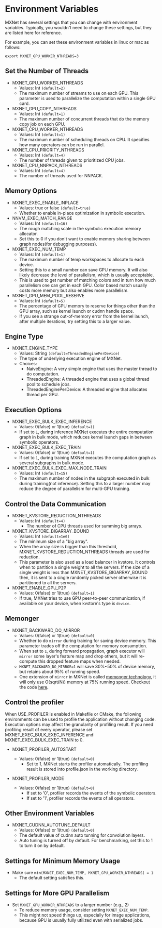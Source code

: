 Environment Variables
=====================
MXNet has several settings that you can change with environment variables.
Typically, you wouldn't need to change these settings, but they are listed here for reference.

For example, you can set these environment variables in linux or mac as follows:
```
export MXNET_GPU_WORKER_NTHREADS=3
```

## Set the Number of Threads

* MXNET_GPU_WORKER_NTHREADS
  - Values: Int ```(default=2)```
  - The maximum number of streams to use on each GPU. This parameter is used to parallelize the computation within a single GPU card.
* MXNET_GPU_COPY_NTHREADS
  - Values: Int ```(default=1)```
  - The maximum number of concurrent threads that do the memory copy job on each GPU.
* MXNET_CPU_WORKER_NTHREADS
  - Values: Int ```(default=1)```
  - The maximum number of scheduling threads on CPU. It specifies how many operators can be run in parallel.
* MXNET_CPU_PRIORITY_NTHREADS
  - Values: Int ```(default=4)```
  - The number of threads given to prioritized CPU jobs.
* MXNET_CPU_NNPACK_NTHREADS
  - Values: Int ```(default=4)```
  - The number of threads used for NNPACK.

## Memory Options

* MXNET_EXEC_ENABLE_INPLACE
  - Values: true or false ```(default=true)```
  - Whether to enable in-place optimization in symbolic execution.
* NNVM_EXEC_MATCH_RANGE
  - Values: Int ```(default=16)```
  - The rough matching scale in the symbolic execution memory allocator.
  - Set this to 0 if you don't want to enable memory sharing between graph nodes(for debugging purposes).
* MXNET_EXEC_NUM_TEMP
  - Values: Int ```(default=1)```
  - The maximum number of temp workspaces to allocate to each device.
  - Setting this to a small number can save GPU memory. It will also likely decrease the level of parallelism, which is usually acceptable.
  - This is used to get number of matching colors and in turn how much parallelism one can get in each GPU. Color based match usually costs more memory but also enables more parallelism.
* MXNET_GPU_MEM_POOL_RESERVE
  - Values: Int ```(default=5)```
  - The percentage of GPU memory to reserve for things other than the GPU array, such as kernel launch or cudnn handle space.
  - If you see a strange out-of-memory error from the kernel launch, after multiple iterations, try setting this to a larger value.  

## Engine Type

* MXNET_ENGINE_TYPE
  - Values: String ```(default=ThreadedEnginePerDevice)```
  - The type of underlying execution engine of MXNet.
  - Choices:
    - NaiveEngine: A very simple engine that uses the master thread to do computation.
    - ThreadedEngine: A threaded engine that uses a global thread pool to schedule jobs.
    - ThreadedEnginePerDevice: A threaded engine that allocates thread per GPU.

## Execution Options

* MXNET_EXEC_BULK_EXEC_INFERENCE
  - Values: 0(false) or 1(true) ```(default=1)```
  - If set to `1`, during inference MXNet executes the entire computation graph in bulk mode, which reduces kernel launch gaps in between symbolic operators.
* MXNET_EXEC_BULK_EXEC_TRAIN
  - Values: 0(false) or 1(true) ```(default=1)```
  - If set to `1`, during training MXNet executes the computation graph as several subgraphs in bulk mode.
* MXNET_EXEC_BULK_EXEC_MAX_NODE_TRAIN
  - Values: Int ```(default=15)```
  - The maximum number of nodes in the subgraph executed in bulk during training(not inference). Setting this to a larger number may reduce the degree of parallelism for multi-GPU training.

## Control the Data Communication

* MXNET_KVSTORE_REDUCTION_NTHREADS
  - Values: Int ```(default=4)```
	- The number of CPU threads used for summing big arrays.
* MXNET_KVSTORE_BIGARRAY_BOUND
  - Values: Int ```(default=1e6)```
  - The minimum size of a "big array".
  - When the array size is bigger than this threshold, MXNET_KVSTORE_REDUCTION_NTHREADS threads are used for reduction.
  - This parameter is also used as a load balancer in kvstore. It controls when to partition a single weight to all the servers. If the size of a single weight is less than MXNET_KVSTORE_BIGARRAY_BOUND then, it is sent to a single randomly picked server otherwise it is partitioned to all the servers.
* MXNET_ENABLE_GPU_P2P
  - Values: 0(false) or 1(true) ```(default=1)```
  - If true, MXNet tries to use GPU peer-to-peer communication, if available on your device,
    when kvstore's type is `device`.

## Memonger

* MXNET_BACKWARD_DO_MIRROR
  - Values: 0(false) or 1(true) ```(default=0)```
  - Whether to do `mirror` during training for saving device memory. This parameter trades off the computation for memory consumption.
  - When set to `1`, during forward propagation, graph executor will `mirror` some layer's feature map and drop others, but it will re-compute this dropped feature maps when needed.
  - `MXNET_BACKWARD_DO_MIRROR=1` will save 30%~50% of device memory, but retains about 95% of running speed.
  - One extension of `mirror` in MXNet is called [memonger technology](https://arxiv.org/abs/1604.06174), it will only use O(sqrt(N)) memory at 75% running speed. Checkout the code [here](https://github.com/dmlc/mxnet-memonger).

## Control the profiler

When USE_PROFILER is enabled in Makefile or CMake, the following environments can be used to profile the application without changing code. Execution options may affect the granularity of profiling result. If you need profiling result of every operator, please set MXNET_EXEC_BULK_EXEC_INFERENCE and MXNET_EXEC_BULK_EXEC_TRAIN to 0.

* MXNET_PROFILER_AUTOSTART
  - Values: 0(false) or 1(true) ```(default=0)```
	- Set to 1, MXNet starts the profiler automatically. The profiling result is stored into profile.json in the working directory.

* MXNET_PROFILER_MODE
  - Values: 0(false) or 1(true) ```(default=0)```
	- If set to '0', profiler records the events of the symbolic operators.
	- If set to '1', profiler records the events of all operators.

## Other Environment Variables

* MXNET_CUDNN_AUTOTUNE_DEFAULT
  - Values: 0(false) or 1(true) ```(default=0)```
  - The default value of cudnn auto tunning for convolution layers.
  - Auto tuning is turned off by default. For benchmarking, set this to 1 to turn it on by default.

Settings for Minimum Memory Usage
---------------------------------
- Make sure ```min(MXNET_EXEC_NUM_TEMP, MXNET_GPU_WORKER_NTHREADS) = 1```
  - The default setting satisfies this.

Settings for More GPU Parallelism
---------------------------------
- Set ```MXNET_GPU_WORKER_NTHREADS``` to a larger number (e.g., 2)
  - To reduce memory usage, consider setting ```MXNET_EXEC_NUM_TEMP```.
  - This might not speed things up, especially for image applications, because GPU is usually fully utilized even with serialized jobs.
